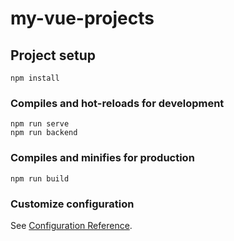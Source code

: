 # my-vue-projects

## Project setup
```
npm install
```

### Compiles and hot-reloads for development
```
npm run serve
npm run backend
```

### Compiles and minifies for production
```
npm run build
```

### Customize configuration
See [Configuration Reference](https://cli.vuejs.org/config/).
